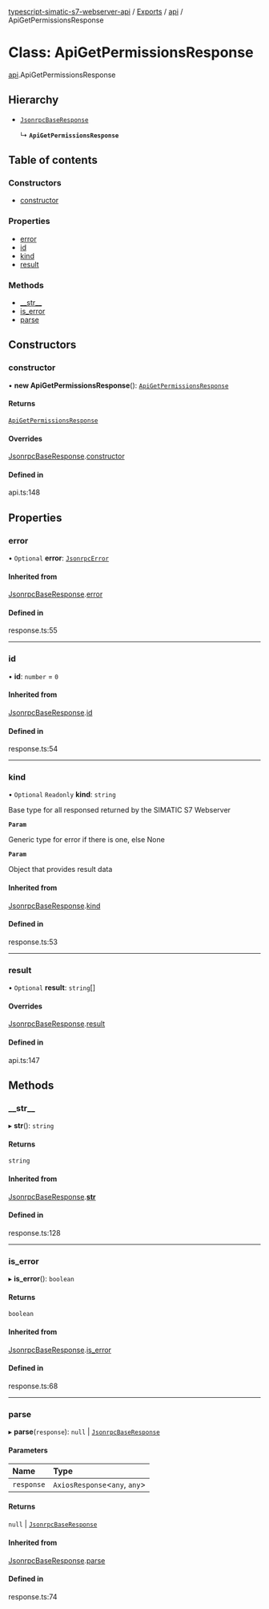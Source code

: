 [typescript-simatic-s7-webserver-api](../README.md) / [Exports](../modules.md) / [api](../modules/api.md) / ApiGetPermissionsResponse

# Class: ApiGetPermissionsResponse

[api](../modules/api.md).ApiGetPermissionsResponse

## Hierarchy

- [`JsonrpcBaseResponse`](response.JsonrpcBaseResponse.md)

  ↳ **`ApiGetPermissionsResponse`**

## Table of contents

### Constructors

- [constructor](api.ApiGetPermissionsResponse.md#constructor)

### Properties

- [error](api.ApiGetPermissionsResponse.md#error)
- [id](api.ApiGetPermissionsResponse.md#id)
- [kind](api.ApiGetPermissionsResponse.md#kind)
- [result](api.ApiGetPermissionsResponse.md#result)

### Methods

- [\_\_str\_\_](api.ApiGetPermissionsResponse.md#__str__)
- [is\_error](api.ApiGetPermissionsResponse.md#is_error)
- [parse](api.ApiGetPermissionsResponse.md#parse)

## Constructors

### constructor

• **new ApiGetPermissionsResponse**(): [`ApiGetPermissionsResponse`](api.ApiGetPermissionsResponse.md)

#### Returns

[`ApiGetPermissionsResponse`](api.ApiGetPermissionsResponse.md)

#### Overrides

[JsonrpcBaseResponse](response.JsonrpcBaseResponse.md).[constructor](response.JsonrpcBaseResponse.md#constructor)

#### Defined in

api.ts:148

## Properties

### error

• `Optional` **error**: [`JsonrpcError`](response.JsonrpcError.md)

#### Inherited from

[JsonrpcBaseResponse](response.JsonrpcBaseResponse.md).[error](response.JsonrpcBaseResponse.md#error)

#### Defined in

response.ts:55

___

### id

• **id**: `number` = `0`

#### Inherited from

[JsonrpcBaseResponse](response.JsonrpcBaseResponse.md).[id](response.JsonrpcBaseResponse.md#id)

#### Defined in

response.ts:54

___

### kind

• `Optional` `Readonly` **kind**: `string`

Base type for all responsed returned by the SIMATIC S7 Webserver

**`Param`**

Generic type for error if there is one, else None

**`Param`**

Object that provides result data

#### Inherited from

[JsonrpcBaseResponse](response.JsonrpcBaseResponse.md).[kind](response.JsonrpcBaseResponse.md#kind)

#### Defined in

response.ts:53

___

### result

• `Optional` **result**: `string`[]

#### Overrides

[JsonrpcBaseResponse](response.JsonrpcBaseResponse.md).[result](response.JsonrpcBaseResponse.md#result)

#### Defined in

api.ts:147

## Methods

### \_\_str\_\_

▸ **__str__**(): `string`

#### Returns

`string`

#### Inherited from

[JsonrpcBaseResponse](response.JsonrpcBaseResponse.md).[__str__](response.JsonrpcBaseResponse.md#__str__)

#### Defined in

response.ts:128

___

### is\_error

▸ **is_error**(): `boolean`

#### Returns

`boolean`

#### Inherited from

[JsonrpcBaseResponse](response.JsonrpcBaseResponse.md).[is_error](response.JsonrpcBaseResponse.md#is_error)

#### Defined in

response.ts:68

___

### parse

▸ **parse**(`response`): ``null`` \| [`JsonrpcBaseResponse`](response.JsonrpcBaseResponse.md)

#### Parameters

| Name | Type |
| :------ | :------ |
| `response` | `AxiosResponse`\<`any`, `any`\> |

#### Returns

``null`` \| [`JsonrpcBaseResponse`](response.JsonrpcBaseResponse.md)

#### Inherited from

[JsonrpcBaseResponse](response.JsonrpcBaseResponse.md).[parse](response.JsonrpcBaseResponse.md#parse)

#### Defined in

response.ts:74
